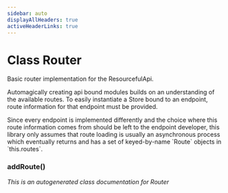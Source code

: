 ```yaml
---
sidebar: auto
displayAllHeaders: true
activeHeaderLinks: true
---
```

# Class Router

Basic router implementation for the ResourcefulApi.

Automagically creating api bound modules builds on
an understanding of the available routes. To
easily instantiate a Store bound to an endpoint,
route information for that endpoint must be provided.

Since every endpoint is implemented differently and
the choice where this route information comes from
should be left to the endpoint developer, this
library only assumes that route loading is usually an
asynchronous process which eventually returns and
has a set of keyed-by-name &#x60;Route&#x60; objects in
&#x60;this.routes&#x60;.

### addRoute()



_This is an autogenerated class documentation for Router_
